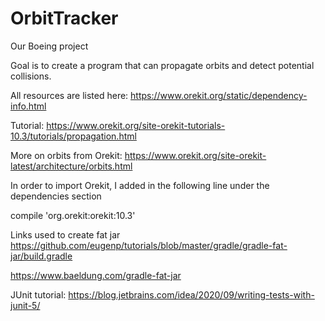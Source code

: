 # OrbitTracker

Our Boeing project

Goal is to create a program that can propagate orbits and detect potential collisions.

All resources are listed here:
https://www.orekit.org/static/dependency-info.html

Tutorial:
https://www.orekit.org/site-orekit-tutorials-10.3/tutorials/propagation.html

More on orbits from Orekit:
https://www.orekit.org/site-orekit-latest/architecture/orbits.html


In order to import Orekit, I added in the following
line under the dependencies section

compile 'org.orekit:orekit:10.3'

Links used to create fat jar
https://github.com/eugenp/tutorials/blob/master/gradle/gradle-fat-jar/build.gradle

https://www.baeldung.com/gradle-fat-jar

JUnit tutorial:
https://blog.jetbrains.com/idea/2020/09/writing-tests-with-junit-5/